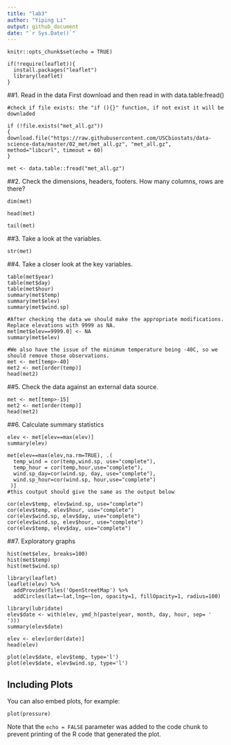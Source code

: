 ```yaml
---
title: "lab3"
author: "Yiping Li"
output: github_document
date: "`r Sys.Date()`" 
---
```


```{r setup, include=FALSE}
knitr::opts_chunk$set(echo = TRUE)
```

```{r}
if(!require(leaflet)){
  install.packages("leaflet")
  library(leaflet)
}
```

##1. Read in the data
First download and then read in with data.table:fread()

```{r}
#check if file exists: the "if (){}" function, if not exist it will be downladed

if (!file.exists("met_all.gz"))
{
download.file("https://raw.githubusercontent.com/USCbiostats/data-science-data/master/02_met/met_all.gz", "met_all.gz", method="libcurl", timeout = 60)
}

met <- data.table::fread("met_all.gz")
```

##2. Check the dimensions, headers, footers. How many columns, rows are there?
```{r}
dim(met)

head(met)

tail(met)
```

##3. Take a look at the variables.
```{r}
str(met)
```

##4. Take a closer look at the key variables.
```{r}
table(met$year)
table(met$day)
table(met$hour)
summary(met$temp)
summary(met$elev)
summary(met$wind.sp)

#After checking the data we should make the appropriate modifications. Replace elevations with 9999 as NA.
met[met$elev==9999.0] <- NA
summary(met$elev)

#We also have the issue of the minimum temperature being -40C, so we should remove those observations.
met <- met[temp>-40]
met2 <- met[order(temp)]
head(met2)
```

##5. Check the data against an external data source.
```{r}
met <- met[temp>-15]
met2 <- met[order(temp)]
head(met2)
```


##6. Calculate summary statistics
```{r}
elev <- met[elev==max(elev)]
summary(elev)

met[elev==max(elev,na.rm=TRUE), .(
  temp_wind = cor(temp,wind.sp, use="complete"),
  temp_hour = cor(temp,hour,use="complete"),
  wind.sp_day=cor(wind.sp, day, use="complete"),
  wind.sp_hour=cor(wind.sp, hour,use="complete")
 )]
#this coutput should give the same as the output below

cor(elev$temp, elev$wind.sp, use="complete")
cor(elev$temp, elev$hour, use="complete")
cor(elev$wind.sp, elev$day, use="complete")
cor(elev$wind.sp, elev$hour, use="complete")
cor(elev$temp, elev$day, use="complete")
```


##7. Exploratory graphs
```{r}
hist(met$elev, breaks=100)
hist(met$temp)
hist(met$wind.sp)

library(leaflet)
leaflet(elev) %>%
  addProviderTiles('OpenStreetMap') %>% 
  addCircles(lat=~lat,lng=~lon, opacity=1, fillOpacity=1, radius=100)

library(lubridate)
elev$date <- with(elev, ymd_h(paste(year, month, day, hour, sep= ' ')))
summary(elev$date)

elev <- elev[order(date)]
head(elev)

plot(elev$date, elev$temp, type='l')
plot(elev$date, elev$wind.sp, type='l')
```


## Including Plots

You can also embed plots, for example:

```{r pressure, echo=FALSE}
plot(pressure)
```

Note that the `echo = FALSE` parameter was added to the code chunk to prevent printing of the R code that generated the plot.
